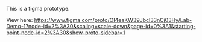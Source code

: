 This is a figma prototype.

View here: https://www.figma.com/proto/OI4eaKW39Jbcl33nCj03Hy/Lab-Demo-1?node-id=2%3A30&scaling=scale-down&page-id=0%3A1&starting-point-node-id=2%3A30&show-proto-sidebar=1
